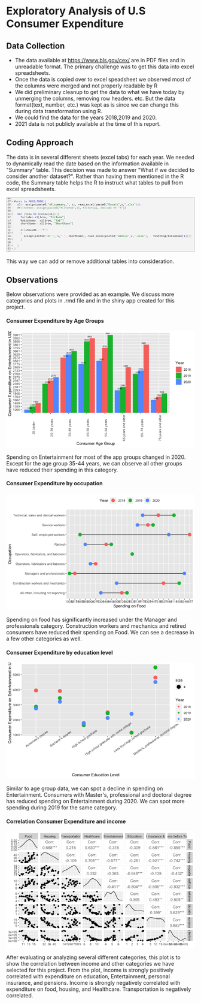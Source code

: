 # Exploratory Analysis of U.S Consumer Expenditure


## Data Collection

* The data available at https://www.bls.gov/cex/ are in PDF files and in unreadable format. The primary challenge was to get this data into excel spreadsheets. 
* Once the data is copied over to excel speadsheet we observed most of the columns were merged and not properly readable by R
* We did preliminary cleanup to get the data to what we have today by unmerging the columns, removing row headers. etc. But the data format(text, number, etc.) was kept as is since we can change this during data transformation using R. 
* We could find the data for the years 2018,2019 and 2020. 
* 2021 data is not publicly available at the time of this report. 



## Coding Approach

The data is in several different sheets (excel tabs) for each year. We needed to dynamically read the date based on the information available in "Summary" table. This decision was made to answer "What if we decided to consider another dataset?". Rather than having them mentioned in the R code, the Summary table helps the R to instruct what tables to pull from excel spreadsheets. 


![Code](https://github.com/vydyula12/CS5610/blob/aa87826e0699e087be226496489916c28fddcfca/plots/Code.png?raw=true)


This way we can add or remove additional tables into consideration.


## Observations


Below observations were provided as an example. We discuss more categories and plots in .rmd file and in the shiny app created for this project. 

#### Consumer Expenditure by Age Groups

![](https://github.com/vydyula12/CS5610/blob/main/plots/byage-Entertainment.png?raw=true)

Spending on Entertainment for most of the app groups changed in 2020. Except for the age group 35-44 years, we can observe all other groups have reduced their spending in this category.


#### Consumer Expenditure by occupation

![](https://github.com/vydyula12/CS5610/blob/main/plots/occupation-Food.png?raw=true)

Spending on food has significantly increased under the Manager and professionals category. Construction workers and mechanics and retired consumers have reduced their spending on Food. We can see a decrease in a few other categories as well. 



#### Consumer Expenditure by education level
![](https://github.com/vydyula12/CS5610/blob/main/plots/byeducation-Entertainment.png?raw=true)

Similar to age group data, we can spot a decline in spending on Entertainment. Consumers with Master's, professional and doctoral degree has reduced spending on Entertainment during 2020. We can spot more spending during 2019 for the same category.


#### Correlation Consumer Expenditure and income 

![](https://github.com/vydyula12/CS5610/blob/main/plots/CorrelationWithIncome.png?raw=true)

After evaluating or analyzing several different categories, this plot is to show the correlation between income and other categories we have selected for this project. 
From the plot, income is strongly positively correlated with expenditure on education, Entertainment, personal insurance, and pensions. Income is strongly negatively correlated with expenditure on food, housing, and Healthcare. Transportation is negatively correlated.
